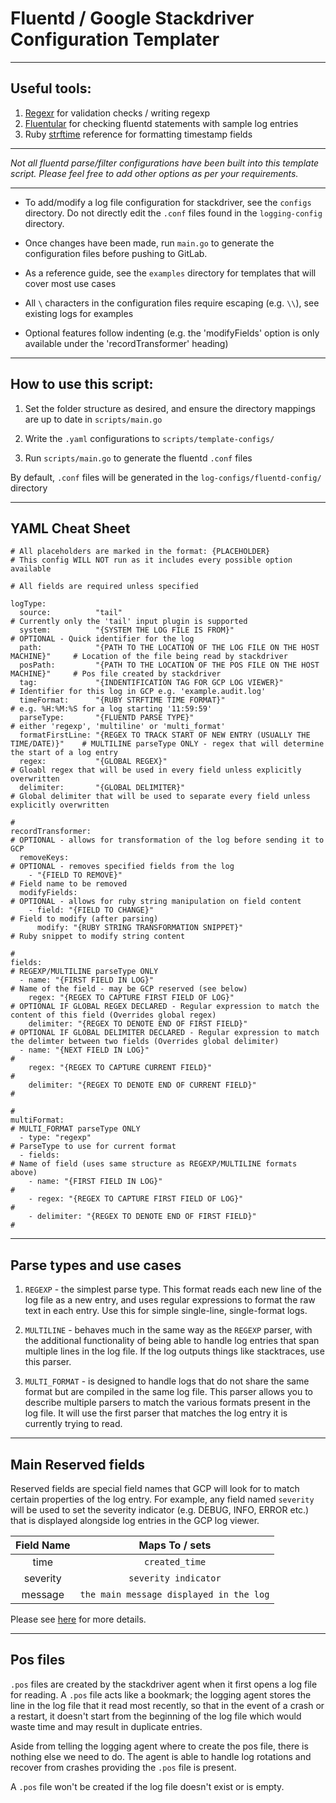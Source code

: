 # Fluentd / Google Stackdriver Configuration Templater #
___

## Useful tools: ##

 1. [Regexr](https://regexr.com/) for validation checks / writing regexp
 2. [Fluentular](https://fluentular.herokuapp.com/) for checking fluentd statements with sample log entries
 3. Ruby [strftime](https://apidock.com/ruby/Time/strftime) reference for formatting timestamp fields
 
 ___
 
 *Not all fluentd parse/filter configurations have been built into this template script. Please feel free to add other options as per your requirements.*
 ___
 
 * To add/modify a log file configuration for stackdriver, see the `configs` directory. Do not directly edit the `.conf` files found in the `logging-config` directory.
 
 * Once changes have been made, run `main.go` to generate the configuration files before pushing to GitLab.
 
 * As a reference guide, see the `examples` directory for templates that will cover most use cases
 
 * All ` \ ` characters in the configuration files require escaping (e.g. ` \\ `), see existing logs for examples
 
 * Optional features follow indenting (e.g. the 'modifyFields' option is only available under the 'recordTransformer' heading)
 ___
 
 ## How to use this script: ##
 
 1. Set the folder structure as desired, and ensure the directory mappings are up to date in `scripts/main.go`
 
 2. Write the `.yaml` configurations to `scripts/template-configs/`
 
 3. Run `scripts/main.go` to generate the fluentd `.conf` files
 
 By default, `.conf` files will be generated in the `log-configs/fluentd-config/` directory
 ___
 
 ## YAML Cheat Sheet ##
 
 ```
 # All placeholders are marked in the format: {PLACEHOLDER} 
 # This config WILL NOT run as it includes every possible option available

 # All fields are required unless specified
 
 logType:
   source:          "tail"                                                           # Currently only the 'tail' input plugin is supported
   system:          "{SYSTEM THE LOG FILE IS FROM}"                                  # OPTIONAL - Quick identifier for the log
   path:            "{PATH TO THE LOCATION OF THE LOG FILE ON THE HOST MACHINE}"     # Location of the file being read by stackdriver
   posPath:         "{PATH TO THE LOCATION OF THE POS FILE ON THE HOST MACHINE}"     # Pos file created by stackdriver
   tag:             "{INDENTIFICATION TAG FOR GCP LOG VIEWER}"                       # Identifier for this log in GCP e.g. 'example.audit.log'
   timeFormat:      "{RUBY STRFTIME TIME FORMAT}"                                    # e.g. %H:%M:%S for a log starting '11:59:59'
   parseType:       "{FLUENTD PARSE TYPE}"                                           # either 'regexp', 'multiline' or 'multi_format' 
   formatFirstLine: "{REGEX TO TRACK START OF NEW ENTRY (USUALLY THE TIME/DATE)}"    # MULTILINE parseType ONLY - regex that will determine the start of a log entry
   regex:           "{GLOBAL REGEX}"                                                 # Gloabl regex that will be used in every field unless explicitly overwritten                                   
   delimiter:       "{GLOBAL DELIMITER}"                                             # Global delimiter that will be used to separate every field unless explicitly overwritten                                   
                                                                                     #
 recordTransformer:                                                                  # OPTIONAL - allows for transformation of the log before sending it to GCP
   removeKeys:                                                                       # OPTIONAL - removes specified fields from the log
     - "{FIELD TO REMOVE}"                                                           # Field name to be removed
   modifyFields:                                                                     # OPTIONAL - allows for ruby string manipulation on field content
     - field: "{FIELD TO CHANGE}"                                                    # Field to modify (after parsing)
       modify: "{RUBY STRING TRANSFORMATION SNIPPET}"                                # Ruby snippet to modify string content 
                                                                                     #
 fields:                                                                             # REGEXP/MULTILINE parseType ONLY
   - name: "{FIRST FIELD IN LOG}"                                                    # Name of the field - may be GCP reserved (see below)
     regex: "{REGEX TO CAPTURE FIRST FIELD OF LOG}"                                  # OPTIONAL IF GLOBAL REGEX DECLARED - Regular expression to match the content of this field (Overrides global regex)
     delimiter: "{REGEX TO DENOTE END OF FIRST FIELD}"                               # OPTIONAL IF GLOBAL DELIMITER DECLARED - Regular expression to match the delimter between two fields (Overrides global delimiter)
   - name: "{NEXT FIELD IN LOG}"                                                     #    
     regex: "{REGEX TO CAPTURE CURRENT FIELD}"                                       #
     delimiter: "{REGEX TO DENOTE END OF CURRENT FIELD}"                             #
                                                                                     #
 multiFormat:                                                                        # MULTI_FORMAT parseType ONLY
   - type: "regexp"                                                                  # ParseType to use for current format
   - fields:                                                                         # Name of field (uses same structure as REGEXP/MULTILINE formats above)
     - name: "{FIRST FIELD IN LOG}"                                                  #
     - regex: "{REGEX TO CAPTURE FIRST FIELD OF LOG}"                                #
     - delimiter: "{REGEX TO DENOTE END OF FIRST FIELD}"                             #
 ```

___

## Parse types and use cases ##

1. `REGEXP` - the simplest parse type. This format reads each new line of the log file as a new entry, and uses regular expressions to format the raw text in each entry. Use this for simple single-line, single-format logs.

2. `MULTILINE` - behaves much in the same way as the `REGEXP` parser, with the additional functionality of being able to handle log entries that span multiple lines in the log file. If the log outputs things like stacktraces, use this parser.

3. `MULTI_FORMAT` - is designed to handle logs that do not share the same format but are compiled in the same log file. This parser allows you to describe multiple parsers to match the various formats present in the log file. It will use the first parser that matches the log entry it is currently trying to read. 

___

## Main Reserved fields ##

Reserved fields are special field names that GCP will look for to match certain properties of the log entry. For example, any field named `severity` will be used to set the severity indicator (e.g. DEBUG, INFO, ERROR etc.) that is displayed alongside log entries in the GCP log viewer.

| __Field Name__ | __Maps To / sets__                           |
| :-------------:|:--------------------------------------------:|
| time           | `created_time`                               |
| severity       | `severity indicator`                         |
| message        | `the main message displayed in the log`      |

Please see [here](https://cloud.google.com/logging/docs/reference/v2/rest/v2/LogEntry) for more details. 

___

## Pos files ##

`.pos` files are created by the stackdriver agent when it first opens a log file for reading. A `.pos` file acts like a bookmark; the logging agent stores the line in the log file that it read most recently, so that in the event of a crash or a restart, it doesn't start from the beginning of the log file which would waste time and may result in duplicate entries.

Aside from telling the logging agent where to create the pos file, there is nothing else we need to do. The agent is able to handle log rotations and recover from crashes providing the `.pos` file is present.

A `.pos` file won't be created if the log file doesn't exist or is empty. 
